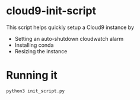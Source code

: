 # cloud9-init-script
This script helps quickly setup a Cloud9 instance by
- Setting an auto-shutdown cloudwatch alarm
- Installing conda
- Resizing the instance 

# Running it
```bash
python3 init_script.py
```
